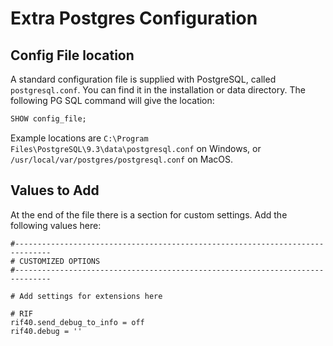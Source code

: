 # Extra Postgres Configuration

## Config File location

A standard configuration file is supplied with PostgreSQL, called `postgresql.conf`. You can find it in the installation or data directory. The following PG SQL command will give the location:

```SQL
SHOW config_file;
```

Example locations are `C:\Program Files\PostgreSQL\9.3\data\postgresql.conf` on Windows, or  `/usr/local/var/postgres/postgresql.conf` on MacOS.

## Values to Add

At the end of the file there is a section for custom settings. Add the following values here:

```
#------------------------------------------------------------------------------
# CUSTOMIZED OPTIONS
#------------------------------------------------------------------------------

# Add settings for extensions here

# RIF
rif40.send_debug_to_info = off
rif40.debug = ''
```
